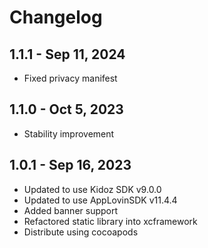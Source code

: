 # Changelog

## 1.1.1 - Sep 11, 2024

* Fixed privacy manifest

## 1.1.0 - Oct 5, 2023

* Stability improvement

## 1.0.1 - Sep 16, 2023

* Updated to use Kidoz SDK v9.0.0
* Updated to use AppLovinSDK v11.4.4
* Added banner support
* Refactored static library into xcframework
* Distribute using cocoapods
